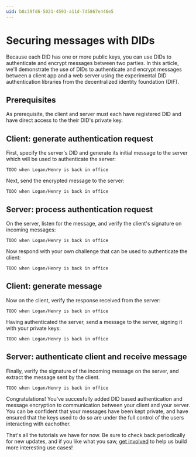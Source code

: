 ```yaml
---
uid: b8c39fd6-5021-4593-a11d-7d5867e446e5
---
```


Securing messages with DIDs
=============================

Because each DID has one or more public keys, you can use DIDs to authenticate and encrypt messages between two parties. In this article, we'll demonstrate the use of DIDs to authenticate and encrypt messages between a client app and a web server using the experimental DID authentication libraries from the decentralized identity foundation (DIF).

## Prerequisites

As prerequisite, the client and server must each have registered DID and have direct access to the their DID's private key.


## Client: generate authentication request

First, specify the server's DID and generate its initial message to the server which will be used to authenticate the server:

```
TODO when Logan/Henry is back in office
```

Next, send the encrypted message to the server:


```
TODO when Logan/Henry is back in office
```

## Server: process authentication request

On the server, listen for the message, and verify the client's signature on incoming messages:

```
TODO when Logan/Henry is back in office
```

Now respond with your own challenge that can be used to authenticate the client:

```
TODO when Logan/Henry is back in office
```   

## Client: generate message

Now on the client, verify the response received from the server:

 ```
TODO when Logan/Henry is back in office
```   

Having authenticated the server, send a message to the server, signing it with your private keys: 

```
TODO when Logan/Henry is back in office
```   

## Server: authenticate client and receive message

Finally, verify the signature of the incoming message on the server, and extract the message sent by the client. 

```
TODO when Logan/Henry is back in office
```   

Congratulations! You've succesfully added DID based authentication and message encryption to communication between your client and your server. You can be confident that your messages have been kept private, and have ensured that the keys used to do so are under the full control of the users interacting with eachother.

That's all the tutorials we have for now. Be sure to check back periodically for new updates, and if you like what you saw, [get involved](xref:2776478e-dc56-4534-ab56-2b8cde8d375b#want-to-get-involved) to help us build more interesting use cases! 